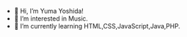 - 👋 Hi, I’m Yuma Yoshida!
- 👀 I’m interested in Music.
- 🌱 I’m currently learning HTML,CSS,JavaScript,Java,PHP.

<!---
yoshida-github/yoshida-github is a ✨ special ✨ repository because its `README.md` (this file) appears on your GitHub profile.
You can click the Preview link to take a look at your changes.
--->
